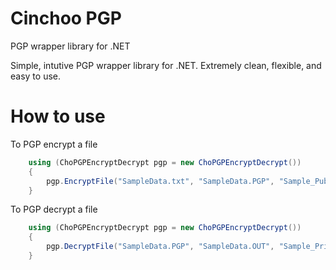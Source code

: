 # Cinchoo PGP

PGP wrapper library for .NET 

Simple, intutive PGP wrapper library for .NET. Extremely clean, flexible, and easy to use. 

# How to use

To PGP encrypt a file

``` csharp
    using (ChoPGPEncryptDecrypt pgp = new ChoPGPEncryptDecrypt())
    {
        pgp.EncryptFile("SampleData.txt", "SampleData.PGP", "Sample_Pub.asc", true, false);
    }
```

To PGP decrypt a file

``` csharp
    using (ChoPGPEncryptDecrypt pgp = new ChoPGPEncryptDecrypt())
    {
        pgp.DecryptFile("SampleData.PGP", "SampleData.OUT", "Sample_Pri.asc", "Test123");
    }
```
